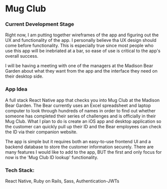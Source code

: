 # Mug Club

### Current Development Stage
Right now, I am putting together wireframes of the app and figuring out the UX and functionality of the app. I personally believe tha UX design should come before functionality. This is especially true since most people who use this app will be inebriated at a bar, so ease of use is critical to the app's overall success.

I will be having a meeting with one of the managers at the Madison Bear Garden about what they want from the app and the interface they need on their desktop side.

### App Idea


A full stack React Native app that checks you into Mug Club at the Madison Bear Garden. The Bear currently uses an Excel spreadsheet and laptop computer to look through hundreds of names in order to find out whether someone has completed their series of challenges and is officially in their Mug Club. What I plan to do is create an iOS app and desktop application so the customer can quickly pull up their ID and the Bear employees can check the ID via their companion website.

The app is simple but it requires both an easy-to-use frontend UI and a backend database to store the customer information securely. There are many features I would like to add to the app, BUT the first and only focus for now is the 'Mug Club ID lookup' functionality.

### Tech Stack:
React Native, Ruby on Rails, Sass, Authentication-JWTs
